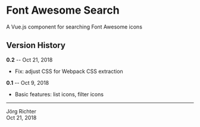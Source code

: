 # Font Awesome Search

A Vue.js component for searching Font Awesome icons

## Version History

**0.2** -- Oct 21, 2018

* Fix: adjust CSS for Webpack CSS extraction

**0.1** -- Oct 9, 2018

* Basic features: list icons, filter icons

------------
Jörg Richter  
Oct 21, 2018
